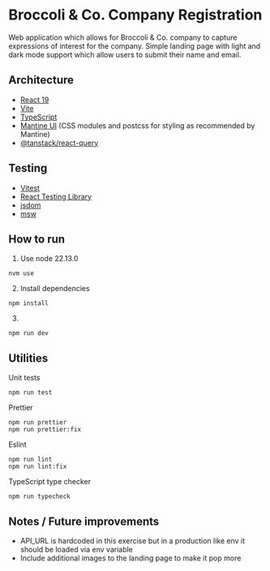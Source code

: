 # Broccoli & Co. Company Registration

Web application which allows for Broccoli & Co. company to capture expressions of interest for the company. Simple landing page with light and dark mode support which allow users to submit their name and email.

## Architecture

- [React 19](https://react.dev/)
- [Vite](https://vite.dev/)
- [TypeScript](https://www.typescriptlang.org/)
- [Mantine UI](https://mantine.dev/) (CSS modules and postcss for styling as recommended by Mantine)
- [@tanstack/react-query](https://tanstack.com/query/latest)

## Testing

- [Vitest](https://vitest.dev/)
- [React Testing Library](https://testing-library.com/)
- [jsdom](https://github.com/jsdom/jsdom)
- [msw](https://mswjs.io/)

## How to run

1. Use node 22.13.0

```
nvm use
```

2. Install dependencies

```
npm install
```

3.

```
npm run dev
```

## Utilities

Unit tests

```
npm run test
```

Prettier

```
npm run prettier
npm run prettier:fix
```

Eslint

```
npm run lint
npm run lint:fix
```

TypeScript type checker

```
npm run typecheck
```

## Notes / Future improvements

- API_URL is hardcoded in this exercise but in a production like env it should be loaded via env variable
- Include additional images to the landing page to make it pop more
